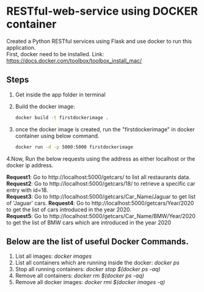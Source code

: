 # RESTful-web-service using DOCKER container

Created a Python RESTful services using Flask and use docker to run this application.                              
First, docker need to be installed. Link: https://docs.docker.com/toolbox/toolbox_install_mac/                  

## Steps
1. Get inside the app folder in terminal                          
2. Build the docker image:                                           

      ```bash
      docker build -t firstdockerimage .
      ```
3. once the docker image is created, run the "firstdockerimage" in docker container using below command.
                                                            
      ```bash
      docker run -d -p 5000:5000 firstdockerimage
      ```
4.Now, Run the below requests using the address as either localhost or the docker ip address.
                   
  **Request1**: Go to http://localhost:5000/getcars/  to list all restaurants data.                               
  **Request2**: Go to http://localhost:5000/getcars/18/ to retrieve a specific car entry with id=18.         
  **Request3**: Go to http://localhost:5000/getcars/Car_Name/Jaguar to get list of 'Jaguar' cars. 
  **Request4**: Go to http://localhost:5000/getcars/Year/2020 to get the list of cars introduced in the year 2020.    
  **Request5**: Go to http://localhost:5000/getcars/Car_Name/BMW/Year/2020 to get the list of BMW cars which are introduced in the year 2020 

## Below are the list of useful Docker Commands. 
1. List all images: *docker images*
2. List all containers which are running inside the docker: *docker ps*
3. Stop all running containers: *docker stop $(docker ps -aq)*
4. Remove all containers: *docker rm $(docker ps -aq)*                    
5. Remove all docker images: *docker rmi $(docker images -q)*
